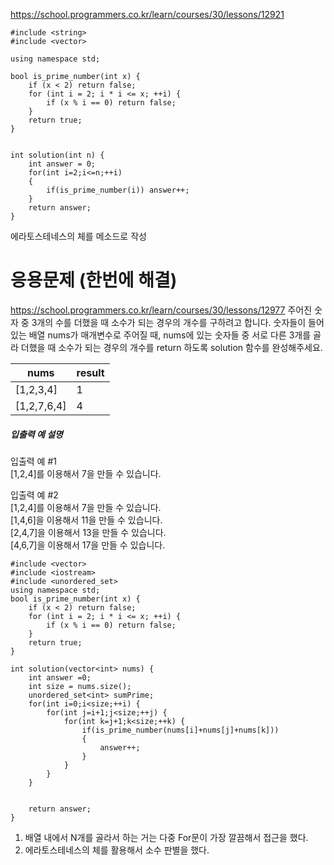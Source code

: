 https://school.programmers.co.kr/learn/courses/30/lessons/12921

```
#include <string>
#include <vector>

using namespace std;

bool is_prime_number(int x) {
    if (x < 2) return false;
    for (int i = 2; i * i <= x; ++i) {
        if (x % i == 0) return false;
    }
    return true;
}
    
    
int solution(int n) {
    int answer = 0;
    for(int i=2;i<=n;++i)
    {
        if(is_prime_number(i)) answer++;
    }
    return answer;
}
```

 에라토스테네스의 체를 메소드로 작성


# 응용문제 (한번에 해결)
https://school.programmers.co.kr/learn/courses/30/lessons/12977
주어진 숫자 중 3개의 수를 더했을 때 소수가 되는 경우의 개수를 구하려고 합니다. 숫자들이 들어있는 배열 nums가 매개변수로 주어질 때, nums에 있는 숫자들 중 서로 다른 3개를 골라 더했을 때 소수가 되는 경우의 개수를 return 하도록 solution 함수를 완성해주세요.

|nums|result|
|---|---|
|[1,2,3,4]|1|
|[1,2,7,6,4]|4|

##### 입출력 예 설명

입출력 예 #1  
[1,2,4]를 이용해서 7을 만들 수 있습니다.

입출력 예 #2  
[1,2,4]를 이용해서 7을 만들 수 있습니다.  
[1,4,6]을 이용해서 11을 만들 수 있습니다.  
[2,4,7]을 이용해서 13을 만들 수 있습니다.  
[4,6,7]을 이용해서 17을 만들 수 있습니다.


```
#include <vector>
#include <iostream>
#include <unordered_set>
using namespace std;
bool is_prime_number(int x) {
    if (x < 2) return false;
    for (int i = 2; i * i <= x; ++i) {
        if (x % i == 0) return false;
    }
    return true;
}
    
int solution(vector<int> nums) {
    int answer =0;
    int size = nums.size();
    unordered_set<int> sumPrime;
    for(int i=0;i<size;++i) {
        for(int j=i+1;j<size;++j) {
            for(int k=j+1;k<size;++k) {
                if(is_prime_number(nums[i]+nums[j]+nums[k]))
                {
                    answer++;
                }
            }
        }
    }
            
    
    return answer;
}
```

1. 배열 내에서 N개를 골라서 하는 거는 다중 For문이 가장 깔끔해서 접근을 했다.
2. 에라토스테네스의 체를 활용해서 소수 판별을 했다.


